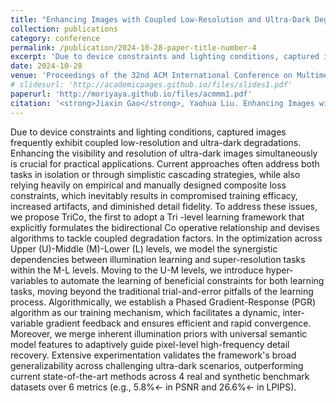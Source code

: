 ```yaml
---
title: "Enhancing Images with Coupled Low-Resolution and Ultra-Dark Degradations: A Tri-level Learning Framework"
collection: publications
category: conference
permalink: /publication/2024-10-28-paper-title-number-4
excerpt: 'Due to device constraints and lighting conditions, captured images frequently exhibit coupled low-resolution and ultra-dark degradations. Enhancing the visibility and resolution of ultra-dark images simultaneously is crucial for practical applications. ...'
date: 2024-10-28
venue: 'Proceedings of the 32nd ACM International Conference on Multimedia (ACM MM)'
# slidesurl: 'http://academicpages.github.io/files/slides1.pdf'
paperurl: 'http://moriyaya.github.io/files/acmmm1.pdf'
citation: '<strong>Jiaxin Gao</strong>, Yaohua Liu. Enhancing Images with Coupled Low-Resolution and Ultra-Dark Degradations: A Tri-level Learning Framework[C]//Proceedings of the 32nd ACM International Conference on Multimedia. 2024: 8642-8651.'
---
```


Due to device constraints and lighting conditions, captured images frequently exhibit coupled low-resolution and ultra-dark degradations. Enhancing the visibility and resolution of ultra-dark images simultaneously is crucial for practical applications. Current approaches often address both tasks in isolation or through simplistic cascading strategies, while also relying heavily on empirical and manually designed composite loss constraints, which inevitably results in compromised training efficacy, increased artifacts, and diminished detail fidelity. To address these issues, we propose TriCo, the first to adopt a Tri -level learning framework that explicitly formulates the bidirectional Co operative relationship and devises algorithms to tackle coupled degradation factors. In the optimization across Upper (U)-Middle (M)-Lower (L) levels, we model the synergistic dependencies between illumination learning and super-resolution tasks within the M-L levels. Moving to the U-M levels, we introduce hyper-variables to automate the learning of beneficial constraints for both learning tasks, moving beyond the traditional trial-and-error pitfalls of the learning process. Algorithmically, we establish a Phased Gradient-Response (PGR) algorithm as our training mechanism, which facilitates a dynamic, inter-variable gradient feedback and ensures efficient and rapid convergence. Moreover, we merge inherent illumination priors with universal semantic model features to adaptively guide pixel-level high-frequency detail recovery. Extensive experimentation validates the framework's broad generalizability across challenging ultra-dark scenarios, outperforming current state-of-the-art methods across 4 real and synthetic benchmark datasets over 6 metrics (e.g., 5.8%← in PSNR and 26.6%← in LPIPS).